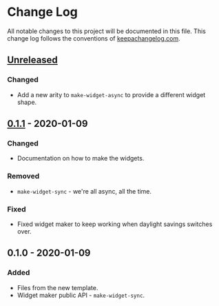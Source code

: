# Change Log
All notable changes to this project will be documented in this file. This change log follows the conventions of [keepachangelog.com](http://keepachangelog.com/).

## [Unreleased]
### Changed
- Add a new arity to `make-widget-async` to provide a different widget shape.

## [0.1.1] - 2020-01-09
### Changed
- Documentation on how to make the widgets.

### Removed
- `make-widget-sync` - we're all async, all the time.

### Fixed
- Fixed widget maker to keep working when daylight savings switches over.

## 0.1.0 - 2020-01-09
### Added
- Files from the new template.
- Widget maker public API - `make-widget-sync`.

[Unreleased]: https://github.com/your-name/four_clojure/compare/0.1.1...HEAD
[0.1.1]: https://github.com/your-name/four_clojure/compare/0.1.0...0.1.1
